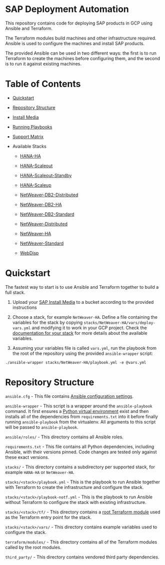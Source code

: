 # SAP Deployment Automation

This repository contains code for deploying SAP products in GCP using Ansible and Terraform.

The Terraform modules build machines and other infrastructure required. Ansible is used to configure the machines and install SAP products.

The provided Ansible can be used in two different ways: the first is to run Terraform to create the machines before configuring them, and the second is to run it against existing machines.

# Table of Contents

* [Quickstart](#quickstart)

* [Repository Structure](#repository-structure)

* [Install Media](./docs/install-media.md)

* [Running Playbooks](./docs/running-playbooks.md)

* [Support Matrix](./docs/support-matrix.md)

* Available Stacks

  * [HANA-HA](./docs/stacks/hana-ha.md)

  * [HANA-Scaleout](./docs/stacks/hana-scaleout.md)

  * [HANA-Scaleout-Standby](./docs/stacks/hana-scaleout-standby.md)

  * [HANA-Scaleup](./docs/stacks/hana-scaleup.md)

  * [NetWeaver-DB2-Distributed](./docs/stacks/netweaver-db2-distributed.md)

  * [NetWeaver-DB2-HA](./docs/stacks/netweaver-db2-ha.md)

  * [NetWeaver-DB2-Standard](./docs/stacks/netweaver-db2-standard.md)

  * [NetWeaver-Distributed](./docs/stacks/netweaver-distributed.md)

  * [NetWeaver-HA](./docs/stacks/netweaver-ha.md)

  * [NetWeaver-Standard](./docs/stacks/netweaver-standard.md)

  * [WebDisp](./docs/stacks/web-dispatcher.md)

# Quickstart

The fastest way to start is to use Ansible and Terraform together to build a full stack.

1. Upload your [SAP Install Media](./docs/install-media.md) to a bucket according to the provided instructions

2. Choose a stack, for example `NetWeaver-HA`. Define a file containing the variables for the stack by copying `stacks/NetWeaver-HA/vars/deploy-vars.yml` and modifying it to work in your GCP project. Check the [documentation for your stack](./docs/stacks) for more details about the available variables.

3. Assuming your variables file is called `vars.yml`, run the playbook from the root of the repository using the provided `ansible-wrapper` script:

```
./ansible-wrapper stacks/NetWeaver-HA/playbook.yml -e @vars.yml
```

# Repository Structure

`ansible.cfg` - This file contains [Ansible configuration settings](https://docs.ansible.com/ansible/latest/reference_appendices/config.html).

`ansible-wrapper` - This script is a wrapper around the `ansible-playbook` command. It first ensures a [Python virtual environment](https://docs.python.org/3/tutorial/venv.html) exist and then installs all of the dependencies from `requirements.txt` into it before finally running `ansible-playbook` from the virtualenv. All arguments to this script will be passed to `ansible-playbook`.

`ansible/roles/` - This directory contains all Ansible roles.

`requirements.txt` - This file contains all Python dependencies, including Ansible, with their versions pinned. Code changes are tested only against these exact versions.

`stacks/` - This directory contains a subdirectory per supported stack, for example `HANA-HA` or `NetWeaver-HA`.

`stacks/<stack>/playbook.yml` - This is the playbook to run Ansible together with Terraform to create the infrastructure and configure the stack.

`stacks/<stack>/playbook-notf.yml` - This is the playbook to run Ansible without Terraform to configure the stack with existing infrastructure.

`stacks/<stack>/tf/` - This directory contains a [root Terraform module](https://www.terraform.io/language/modules#the-root-module) used as the Terraform entry point for the stack.

`stacks/<stack>/vars/` - This directory contains example variables used to configure the stack.

`terraform/modules/` - This directory contains all of the Terraform modules called by the root modules.

`third_party/` - This directory contains vendored third party dependencies.
